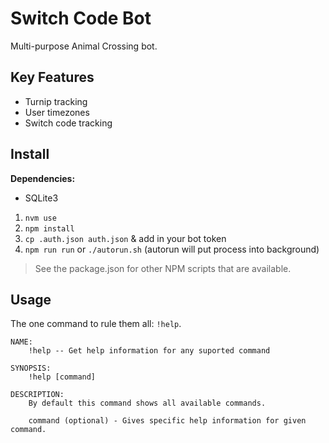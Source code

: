 # Switch Code Bot

Multi-purpose Animal Crossing bot.

## Key Features
* Turnip tracking
* User timezones
* Switch code tracking

## Install

**Dependencies:**
* SQLite3

1. `nvm use`
1. `npm install`
1. `cp .auth.json auth.json` & add in your bot token
1. `npm run run` or `./autorun.sh` (autorun will put process into background)

> See the package.json for other NPM scripts that are available.

## Usage

The one command to rule them all: `!help`.
```
NAME:
    !help -- Get help information for any suported command

SYNOPSIS:
    !help [command]

DESCRIPTION:
    By default this command shows all available commands.

    command (optional) - Gives specific help information for given command.
```
